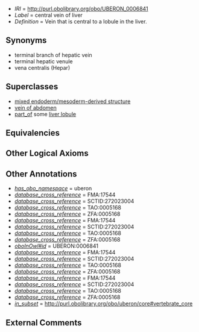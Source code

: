  * *IRI* = http://purl.obolibrary.org/obo/UBERON_0006841
 * *Label* = central vein of liver
 * *Definition* = Vein that is central to a lobule in the liver.

## Synonyms

 * terminal branch of hepatic vein
 * terminal hepatic venule
 * vena centralis (Hepar)

## Superclasses

 * [mixed endoderm/mesoderm-derived structure](../../UBERON/77/UBERON_0000077.md)
 * [vein of abdomen](../../UBERON/26/UBERON_0013126.md)
 * [part_of](../../BFO/50/BFO_0000050.md) some [liver lobule](../../UBERON/47/UBERON_0004647.md)

## Equivalencies


## Other Logical Axioms


## Other Annotations

 * *[has_obo_namespace](../../ce/oboInOwl#hasOBONamespace.md)* = uberon
 * *[database_cross_reference](../../ef/oboInOwl#hasDbXref.md)* = FMA:17544
 * *[database_cross_reference](../../ef/oboInOwl#hasDbXref.md)* = SCTID:272023004
 * *[database_cross_reference](../../ef/oboInOwl#hasDbXref.md)* = TAO:0005168
 * *[database_cross_reference](../../ef/oboInOwl#hasDbXref.md)* = ZFA:0005168
 * *[database_cross_reference](../../ef/oboInOwl#hasDbXref.md)* = FMA:17544
 * *[database_cross_reference](../../ef/oboInOwl#hasDbXref.md)* = SCTID:272023004
 * *[database_cross_reference](../../ef/oboInOwl#hasDbXref.md)* = TAO:0005168
 * *[database_cross_reference](../../ef/oboInOwl#hasDbXref.md)* = ZFA:0005168
 * *[oboInOwl#id](../../id/oboInOwl#id.md)* = UBERON:0006841
 * *[database_cross_reference](../../ef/oboInOwl#hasDbXref.md)* = FMA:17544
 * *[database_cross_reference](../../ef/oboInOwl#hasDbXref.md)* = SCTID:272023004
 * *[database_cross_reference](../../ef/oboInOwl#hasDbXref.md)* = TAO:0005168
 * *[database_cross_reference](../../ef/oboInOwl#hasDbXref.md)* = ZFA:0005168
 * *[database_cross_reference](../../ef/oboInOwl#hasDbXref.md)* = FMA:17544
 * *[database_cross_reference](../../ef/oboInOwl#hasDbXref.md)* = SCTID:272023004
 * *[database_cross_reference](../../ef/oboInOwl#hasDbXref.md)* = TAO:0005168
 * *[database_cross_reference](../../ef/oboInOwl#hasDbXref.md)* = ZFA:0005168
 * *[in_subset](../../et/oboInOwl#inSubset.md)* = http://purl.obolibrary.org/obo/uberon/core#vertebrate_core

## External Comments

